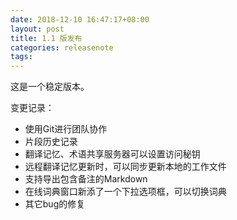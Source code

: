 ```yaml
---
date: 2018-12-10 16:47:17+08:00
layout: post
title: 1.1 版发布
categories: releasenote
tags: 
---
```


这是一个稳定版本。

变更记录：

* 使用Git进行团队协作
* 片段历史记录
* 翻译记忆、术语共享服务器可以设置访问秘钥
* 远程翻译记忆更新时，可以同步更新本地的工作文件
* 支持导出包含备注的Markdown
* 在线词典窗口新添了一个下拉选项框，可以切换词典
* 其它bug的修复

